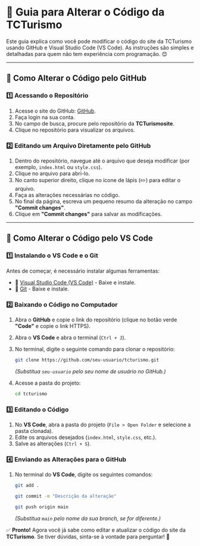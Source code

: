 # 📌 Guia para Alterar o Código da TCTurismo

Este guia explica como você pode modificar o código do site da TCTurismo usando GitHub e Visual Studio Code (VS Code). As instruções são simples e detalhadas para quem não tem experiência com programação. 😊

---

## 📌 Como Alterar o Código pelo GitHub

### 1️⃣ Acessando o Repositório

1. Acesse o site do GitHub: [GitHub](https://github.com).
2. Faça login na sua conta.
3. No campo de busca, procure pelo repositório da **TCTurismosite**.
4. Clique no repositório para visualizar os arquivos.

### 2️⃣ Editando um Arquivo Diretamente pelo GitHub

1. Dentro do repositório, navegue até o arquivo que deseja modificar (por exemplo, `index.html` ou `style.css`).
2. Clique no arquivo para abri-lo.
3. No canto superior direito, clique no ícone de lápis (✏️) para editar o arquivo.
4. Faça as alterações necessárias no código.
5. No final da página, escreva um pequeno resumo da alteração no campo **"Commit changes"**.
6. Clique em **"Commit changes"** para salvar as modificações.

---

## 📌 Como Alterar o Código pelo VS Code

### 1️⃣ Instalando o VS Code e o Git

Antes de começar, é necessário instalar algumas ferramentas:

- 🔹 [Visual Studio Code (VS Code)](https://code.visualstudio.com/) - Baixe e instale.
- 🔹 [Git](https://git-scm.com/) - Baixe e instale.

### 2️⃣ Baixando o Código no Computador

1. Abra o **GitHub** e copie o link do repositório (clique no botão verde **"Code"** e copie o link HTTPS).
2. Abra o **VS Code** e abra o terminal (`Ctrl + J`).
3. No terminal, digite o seguinte comando para clonar o repositório:

   ```sh
   git clone https://github.com/seu-usuario/tcturismo.git
   ```
   _(Substitua `seu-usuario` pelo seu nome de usuário no GitHub.)_

4. Acesse a pasta do projeto:

   ```sh
   cd tcturismo
   ```

### 3️⃣ Editando o Código

1. No **VS Code**, abra a pasta do projeto (`File > Open Folder` e selecione a pasta clonada).
2. Edite os arquivos desejados (`index.html`, `style.css`, etc.).
3. Salve as alterações (`Ctrl + S`).

### 4️⃣ Enviando as Alterações para o GitHub

1. No terminal do **VS Code**, digite os seguintes comandos:

   ```sh
   git add .
   ```

   ```sh
   git commit -m "Descrição da alteração"
   ```

   ```sh
   git push origin main
   ```
   _(Substitua `main` pelo nome da sua branch, se for diferente.)_

✅ **Pronto!** Agora você já sabe como editar e atualizar o código do site da **TCTurismo**. Se tiver dúvidas, sinta-se à vontade para perguntar! 🚀
